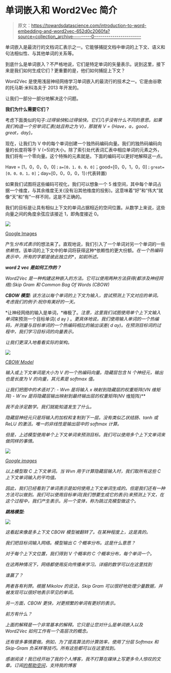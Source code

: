# 单词嵌入和 Word2Vec 简介

> 原文：<https://towardsdatascience.com/introduction-to-word-embedding-and-word2vec-652d0c2060fa?source=collection_archive---------0----------------------->

单词嵌入是最流行的文档词汇表示之一。它能够捕捉文档中单词的上下文、语义和句法相似性、与其他单词的关系等。

到底什么是单词嵌入？不严格地说，它们是特定单词的矢量表示。说到这里，接下来是我们如何生成它们？更重要的是，他们如何捕捉上下文？

Word2Vec 是使用浅层神经网络学习单词嵌入的最流行的技术之一。它是由谷歌的托马斯·米科洛夫于 2013 年开发的。

让我们一部分一部分地解决这个问题。

**我们为什么需要它们？**

考虑下面类似的句子:*过得愉快*和*过得愉快。它们几乎没有什么不同的意思。如果我们构造一个穷举词汇表(姑且称之为 V)，那就有 V = {Have，a，good，great，day}。*

现在，让我们为 V 中的每个单词创建一个独热码编码向量。我们的独热码编码向量的长度将等于 V (=5)的大小。除了索引处代表词汇表中相应单词的元素之外，我们将有一个零向量。这个特殊的元素就是。下面的编码可以更好地解释这一点。

Have = [1，0，0，0，0]`；a=[0，1，0，0，0]`；good=[0，0，1，0，0]`；great=[0，0，0，1，0]`；day=[0，0，0，0，1]`(`代表转置)

如果我们试图将这些编码可视化，我们可以想象一个 5 维空间，其中每个单词占据一个维度，与其余维度无关(没有沿其他维度的投影)。这意味着“好”和“伟大”就像“天”和“有”一样不同，这是不正确的。

我们的目标是让具有相似上下文的单词占据相近的空间位置。从数学上来说，这些向量之间的角度余弦应该接近 1，即角度接近 0。

![](img/4221286213aba7f40b765c5f80b0d547.png)

[Google Images](http://i0.wp.com/techinpink.com/wp-content/uploads/2017/07/cosine.png)

产生*分布式表示*的想法来了。直观地说，我们引入了一个单词对另一个单词的一些*依赖性*。该单词的上下文中的单词将获得这种*依赖性的更大份额。*在一个热编码表示中，所有的字都是彼此独立的**，*如前所述。*

***word 2 vec 是如何工作的？***

*Word2Vec 是一种构建这种嵌入的方法。它可以使用两种方法获得(都涉及神经网络):Skip Gram 和 Common Bag Of Words (CBOW)*

****CBOW 模型:*** 该方法以每个单词的上下文为输入，尝试预测上下文对应的单词。考虑我们的例子:*祝你有美好的一天。**

*让神经网络的输入是单词，*棒极了。*注意，这里我们试图使用单个上下文输入单词*来预测一个目标单词( *d* ay *)* 。*更具体地说，我们使用输入单词的一个热编码，并测量与目标单词的一个热编码相比的输出误差( *d* ay)。在预测目标词的过程中，我们学习目标词的向量表示。*

*让我们更深入地看看实际的架构。*

*![](img/9ebd4d9437101d0424501fc1ac47b089.png)*

*[CBOW Model](https://i.stack.imgur.com/sAvR9.png)*

*输入或上下文单词是大小为 V 的一个热编码向量。隐藏层包含 N 个神经元，输出也是长度为 V 的向量，其元素是 softmax 值。*

*让我们把图中的术语对了:
*- Wvn 是将输入 x 映射到隐藏层的权重矩阵(V*N 维矩阵)* - *W`nv 是将隐藏层输出映射到最终输出层的权重矩阵(N*V 维矩阵)**

*我不会涉足数学。我们就能知道发生了什么。*

*隐藏层神经元只是将输入的加权和复制到下一层。没有类似乙状结肠、tanh 或 ReLU 的激活。唯一的非线性是输出层中的 softmax 计算。*

*但是，上述模型使用单个上下文单词来预测目标。我们可以使用多个上下文单词来做同样的事情。*

*![](img/e8632655b599e43ea56c2df046f2ffa4.png)*

*[Google images](http://www.stokastik.in/understanding-word-vectors-and-word2vec/)*

*以上模型取 C 上下文单词。当 *Wvn* 用于计算隐藏层输入时，我们取所有这些 C 上下文单词输入的平均值。*

*因此，我们已经看到了单词表示是如何使用上下文单词生成的。但是我们还有一种方法可以做到。我们可以使用目标单词(我们想要生成它的表示)来预测上下文，在这个过程中，我们产生表示。另一个变体，称为跳过克模型做这个。*

***跳格模型:***

*![](img/5293c993388b5dc14b9c5c778d0b4c59.png)*

*这看起来像是多上下文 CBOW 模型被翻转了。在某种程度上，这是真的。*

*我们把目标词输入网络。模型输出 C 个概率分布。这是什么意思？*

*对于每个上下文位置，我们得到 V 个概率的 C 个概率分布，每个单词一个。*

*在这两种情况下，网络都使用反向传播来学习。详细的数学可以在这里找到*

*谁赢了？*

*两者各有利弊。根据 Mikolov 的说法，Skip Gram 可以很好地处理少量数据，并被发现可以很好地表示罕见的单词。*

*另一方面，CBOW 更快，对更频繁的单词有更好的表示。*

*前方有什么？*

*上面的解释是一个非常基本的解释。它只是让您对什么是单词嵌入以及 Word2Vec 如何工作有一个高层次的概念。*

*还有很多事情要做。例如，为了提高算法的计算效率，使用了分层 Softmax 和 Skip-Gram 负采样等技巧。所有这些都可以在这里找到。*

*感谢阅读！我已经开始了我的个人博客，我不打算在媒体上写更多令人惊叹的文章。订阅[的帮助空间](https://thenlp.space/)，支持我的博客*